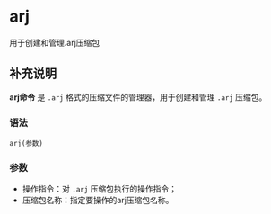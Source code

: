 # arj

用于创建和管理.arj压缩包

## 补充说明

**arj命令** 是 `.arj` 格式的压缩文件的管理器，用于创建和管理 `.arj` 压缩包。

### 语法

```text
arj(参数)
```

### 参数

* 操作指令：对  `.arj` 压缩包执行的操作指令；
* 压缩包名称：指定要操作的arj压缩包名称。

